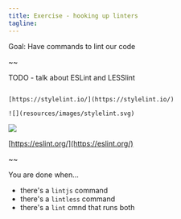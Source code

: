 ```yaml
---
title: Exercise - hooking up linters
tagline: 
---
```


<div class="goal"></div>

Goal: Have commands to lint our code

~~

TODO - talk about ESLint and LESSlint

~~~

[https://stylelint.io/](https://stylelint.io/)

![](resources/images/stylelint.svg)

~~~

![](resources/images/eslint.png)

[https://eslint.org/](https://eslint.org/)

~~

<div class="checklist"></div>

You are done when...

* there's a `lintjs` command
* there's a `lintless` command
* there's a `lint` cmnd that runs both
